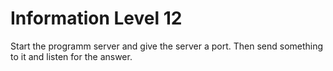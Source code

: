 # Information Level 12

Start the programm server and give the server a port. Then send something to it and listen for the answer.
